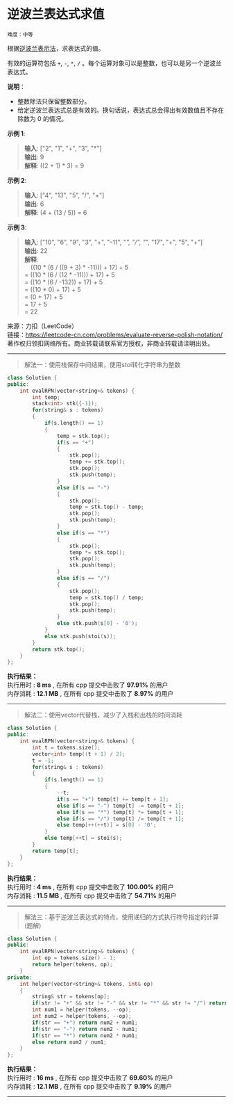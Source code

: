 # 逆波兰表达式求值 #  
`难度：中等` 

根据[逆波兰表示法](https://baike.baidu.com/item/%E9%80%86%E6%B3%A2%E5%85%B0%E5%BC%8F/128437)，求表达式的值。  

有效的运算符包括 `+`, `-`, `*`, `/` 。每个运算对象可以是整数，也可以是另一个逆波兰表达式。  

**说明**：  
- 整数除法只保留整数部分。  
- 给定逆波兰表达式总是有效的。换句话说，表达式总会得出有效数值且不存在除数为 0 的情况。  

**示例 1**:  
>**输入**: ["2", "1", "+", "3", "*"]  
>**输出**: 9  
>**解释**: ((2 + 1) * 3) = 9  

**示例 2**:  
>**输入**: ["4", "13", "5", "/", "+"]  
>**输出**: 6  
>**解释**: (4 + (13 / 5)) = 6  

**示例 3**:  
>**输入**: ["10", "6", "9", "3", "+", "-11", "*", "/", "*", "17", "+", "5", "+"]  
>**输出**: 22  
>**解释**:   
>&emsp;((10 * (6 / ((9 + 3) * -11))) + 17) + 5  
>= ((10 * (6 / (12 * -11))) + 17) + 5  
>= ((10 * (6 / -132)) + 17) + 5  
>= ((10 * 0) + 17) + 5  
>= (0 + 17) + 5  
>= 17 + 5  
>= 22  

来源：力扣（LeetCode）  
链接：https://leetcode-cn.com/problems/evaluate-reverse-polish-notation/  
著作权归领扣网络所有。商业转载请联系官方授权，非商业转载请注明出处。  

---  
>解法一：使用栈保存中间结果，使用stoi转化字符串为整数  

```C++  
class Solution {
public:
    int evalRPN(vector<string>& tokens) {
        int temp;
        stack<int> stk({-1});
        for(string& s : tokens)
        {
            if(s.length() == 1)
            {
                temp = stk.top();
                if(s == "+")
                {
                    stk.pop();
                    temp += stk.top();
                    stk.pop();
                    stk.push(temp);
                }
                else if(s == "-")
                {
                    stk.pop();
                    temp = stk.top() - temp;
                    stk.pop();
                    stk.push(temp);
                }
                else if(s == "*")
                {
                    stk.pop();
                    temp *= stk.top();
                    stk.pop();
                    stk.push(temp);
                }
                else if(s == "/")
                {
                    stk.pop();
                    temp = stk.top() / temp;
                    stk.pop();
                    stk.push(temp);
                }
                else stk.push(s[0] - '0');
            }
            else stk.push(stoi(s));
        }
        return stk.top();
    }
};
```  

**执行结果：**  
执行用时 : **8 ms** , 在所有 cpp 提交中击败了 **97.91%** 的用户  
内存消耗 : **12.1 MB** , 在所有 cpp 提交中击败了 **8.97%** 的用户  

---  
>解法二：使用vector代替栈，减少了入栈和出栈的时间消耗  

```C++  
class Solution {
public:
    int evalRPN(vector<string>& tokens) {
        int t = tokens.size();
        vector<int> temp((t + 1) / 2);
        t = -1;
        for(string& s : tokens)
        {
            if(s.length() == 1)
            {
                --t;
                if(s == "+") temp[t] += temp[t + 1];
                else if(s == "-") temp[t] -= temp[t + 1];
                else if(s == "*") temp[t] *= temp[t + 1];
                else if(s == "/") temp[t] /= temp[t + 1];
                else temp[++(++t)] = s[0] - '0';
            }
            else temp[++t] = stoi(s);
        }
        return temp[t];
    }
};
```  

**执行结果：**  
执行用时 : **4 ms** , 在所有 cpp 提交中击败了 **100.00%** 的用户  
内存消耗 : **11.5 MB** , 在所有 cpp 提交中击败了 **54.71%** 的用户  

---  
>解法三：基于逆波兰表达式的特点，使用递归的方式执行符号指定的计算 (题解)  

```C++  
class Solution {
public:
    int evalRPN(vector<string>& tokens) {
        int op = tokens.size() - 1;
        return helper(tokens, op);
    }
private:
    int helper(vector<string>& tokens, int& op)
    {
        string& str = tokens[op];
        if(str != "+" && str != "-" && str != "*" && str != "/") return stoi(str);
        int num1 = helper(tokens, --op);
        int num2 = helper(tokens, --op);
        if(str == "+") return num2 + num1;
        if(str == "-") return num2 - num1;
        if(str == "*") return num2 * num1;
        else return num2 / num1;
    }
};
```  

**执行结果：**  
执行用时 : **16 ms** , 在所有 cpp 提交中击败了 **69.60%** 的用户  
内存消耗 : **12.1 MB** , 在所有 cpp 提交中击败了 **9.19%** 的用户  

---  